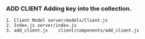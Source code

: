 ### ADD CLIENT Adding key into the collection.
    1. Client Model server/models/Client.js
    2. Index.js server/index.js
    3. add_client.js    client/components/add_client.js